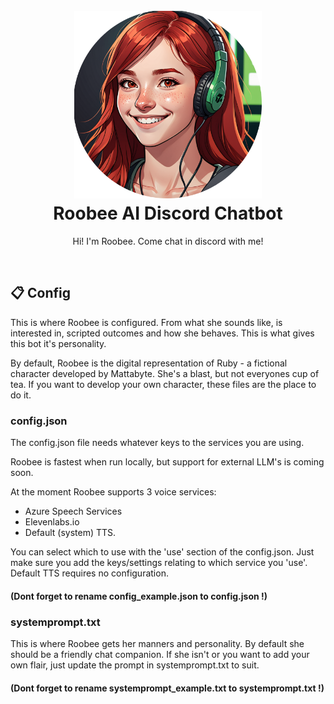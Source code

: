 <h1 align="center">
  <br>
  <a href="https://github.com/Mattabyte/Roobee"><img src="../docs/.gitbook/assets/roobee_pic.png" height="300" alt="Roobee AI Discord Chatbot"></a>
  <br>
  Roobee AI Discord Chatbot
  <br>
</h1>

<p align="center">Hi! I'm Roobee. Come chat in discord with me!</p>

<br>

## 📋 Config

This is where Roobee is configured.
From what she sounds like, is interested in, scripted outcomes and how she behaves.
This is what gives this bot it's personality.

By default, Roobee is the digital representation of Ruby - a fictional character developed by Mattabyte.
She's a blast, but not everyones cup of tea.
If you want to develop your own character, these files are the place to do it.

### config.json
The config.json file needs whatever keys to the services you are using.

Roobee is fastest when run locally, but support for external LLM's is coming soon.

At the moment Roobee supports 3 voice services: 
- Azure Speech Services
- Elevenlabs.io 
- Default (system) TTS.

You can select which to use with the 'use' section of the config.json. Just make sure you add the keys/settings relating to which 
service you 'use'. Default TTS requires no configuration.
#### (Dont forget to rename config_example.json to config.json !)


### systemprompt.txt

This is where Roobee gets her manners and personality. By default she should be a friendly chat companion.
If she isn't or you want to add your own flair, just update the prompt in systemprompt.txt to suit.
#### (Dont forget to rename systemprompt_example.txt to systemprompt.txt !)
